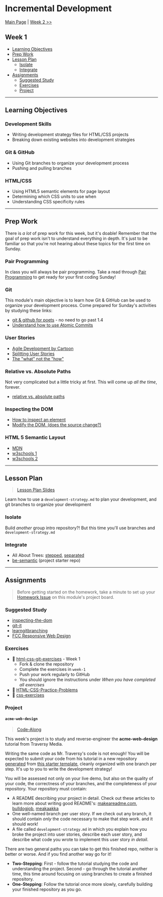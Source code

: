 # Incremental Development

[Main Page](../README.md) | [Week 2 >>](../week-2/README.md)

## Week 1

- [Learning Objectives](#learning-objectives)
- [Prep Work](#prep-work)
- [Lesson Plan](#lesson-plan)
  - [Isolate](#isolate)
  - [Integrate](#integrate)
- [Assignments](#assignments)
  - [Suggested Study](#suggested-study)
  - [Exercises](#exercises)
  - [Project](#project)

---

## Learning Objectives

### Development Skills

- Writing development strategy files for HTML/CSS projects
- Breaking down existing websites into development strategies

### Git & GitHub

- Using Git branches to organize your development process
- Pushing and pulling branches

### HTML/CSS

- Using HTML5 semantic elements for page layout
- Determining which CSS units to use when
- Understanding CSS specificity rules

---

## Prep Work

There is _a lot_ of prep work for this week, but it's doable!  Remember that the goal of prep work isn't to understand everything in depth.  It's just to be familiar so that you're not hearing about these topics for the first time on Sunday.

### Pair Programming

In class you will always be pair programming.  Take a read through [Pair Programming](https://study.hackyourfuture.be/collaborating/pair-programming) to get ready for your first coding Sunday!

### Git

This module's main objective is to learn how Git & GitHub can be used to organize your development process.  Come prepared for Sunday's activities by studying these links:

- [git & github for poets](https://www.youtube.com/watch?v=BCQHnlnPusY&list=PLRqwX-V7Uu6ZF9C0YMKuns9sLDzK6zoiV) - no need to go past 1.4
- [Understand how to use Atomic Commits](https://curiousprogrammer.io/blog/how-to-craft-your-changes-into-small-atomic-commits-using-git)

### User Stories

- [Agile Development by Cartoon](https://www.youtube.com/watch?v=Z9QbYZh1YXY&list=PLBUu5aGDLKnbeEx8U-5r436bw6p9wv1rS)
- [Splitting User Stories](https://www.youtube.com/watch?v=EDT0HMtDwYI)
- [The "what" not the "how"](https://duckduckgo.com/?q=what+are+user+stories&t=brave&iax=videos&ia=videos&iai=Pn-QMvDTuEY)

### Relative vs. Absolute Paths

Not very complicated but a little tricky at first.   This will come up _all the time_, forever.

- [relative vs. absolute paths](https://www.youtube.com/watch?v=ephId3mYu9o)

### Inspecting the DOM

- [How to inspect an element](https://www.lifewire.com/get-inspect-element-tool-for-browser-756549)
- [Modify the DOM. (does the source change?)](https://zapier.com/blog/inspect-element-tutorial/)

### HTML 5 Semantic Layout

- [MDN](https://developer.mozilla.org/en-US/docs/Learn/HTML/Introduction_to_HTML/Document_and_website_structure)
- [w3schools 1](https://www.w3schools.com/html/html_layout.asp)
- [w3schools 2](https://www.w3schools.com/html/html5_semantic_elements.asp)

---

## Lesson Plan

> [Lesson Plan Slides](https://hackyourfuture.be/incremental-development/week-1)

Learn how to use a `development-strategy.md` to plan your development, and git branches to organize your development

### Isolate

Build _another_ group intro repository?!  But this time you'll use branches and `development-strategy.md`

### Integrate

- All About Trees: [stepped](../integrate/all-about-trees-stepped), [separated](https://github.com/hackyourfuturebelgium/built-with-branches)
- [be-semantic](https://github.com/hackyourfuturebelgium/be-semantic) (project starter repo)

---

## Assignments

> Before getting started on the homework, take a minute to set up your [Homework Issue](https://home.hackyourfuture.be/students/homework-submission#homework-issues) on this module's project board.

### Suggested Study

- [inspecting-the-dom](https://hackyourfuture.be/inspecting-the-dom)
- [git-it](https://github.com/jlord/git-it-electron/)
- [learngitbranching](https://learngitbranching.js.org)
- [FCC Responsive Web Design](https://www.freecodecamp.org/learn/responsive-web-design)

### Exercises

- :egg: [html-css-git-exercises](https://github.com/CodeYourFuture/html-css-git-exercises) - Week 1
  - Fork & clone the repository
  - Complete the exercises in `week-1`
  - Push your work regularly to GitHub
  - You should ignore the instructions under _When you have completed all exercises_
- :hatching_chick: [HTML-CSS-Practice-Problems](https://github.com/DevMountain/HTML-CSS-Practice-Problems)
- :hatched_chick: [css-exercises](https://github.com/dangodev/css-exercises)

### Project

#### `acme-web-design`

> [Code-Along](https://home.hackyourfuture.be/students/weekly-assignments#projects)

This week's project is to study and reverse-engineer the __acme-web-design__ tutorial from Traversy Media.

Writing the same code as Mr. Traversy's code is not enough! You will be expected to submit your code from his tutorial in a new repository [generated](https://github.blog/2019-06-06-generate-new-repositories-with-repository-templates/) from [this starter template](https://github.com/HackYourFutureBelgium/acme-web-design), cleanly organized with one branch per step.  It's up to you to write the development strategy!

You will be assessed not only on your live demo, but also on the quality of your code, the correctness of your branches, and the completeness of your repository. Your repository must contain:

- A README describing your project in detail.  Check out these articles to learn more about writing good README's: [makeareadme.com](https://www.makeareadme.com/), [bulldogjob](https://bulldogjob.com/news/449-how-to-write-a-good-readme-for-your-github-project), [meakaakka](https://medium.com/@meakaakka/a-beginners-guide-to-writing-a-kickass-readme-7ac01da88ab3)
- One well-named branch per user story. If we check out any branch, it should contain _only_ the code necessary to make that step work. and it should work!
- A file called `development-strategy.md` in which you explain how you broke the project into user stories, describe each user story, and describe what code you wrote to implement this user story _in detail_.

There are two general paths you can take to get this finished repo, neither is better or worse.  And if you find another way go for it!

- __Two-Stepping__: First - follow the tutorial studying the code and understanding the project.  Second - go through the tutorial another time, this time around focusing on using branches to create a finished repository.
- __One-Stepping__: Follow the tutorial once more slowly, carefully building your finished repository as you go.

